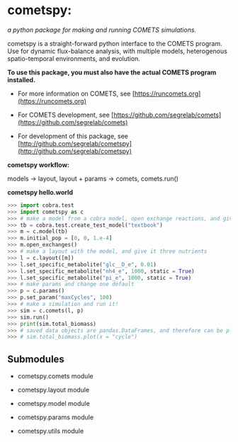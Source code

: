 # cometspy:

*a python package for making and running COMETS simulations.*

cometspy is a straight-forward python interface to the COMETS program. 
Use for dynamic flux-balance analysis, with multiple models, heterogenous 
spatio-temporal environments, and evolution.

**To use this package, you must also have the actual COMETS program installed.**


* For more information on COMETS, see [https://runcomets.org](https://runcomets.org)


* For COMETS development, see [https://github.com/segrelab/comets](https://github.com/segrelab/comets)


* For development of this package, see [http://github.com/segrelab/cometspy](http://github.com/segrelab/cometspy)

**cometspy workflow:**

models -> layout, layout + params -> comets, comets.run()

**cometspy hello.world**

```python
>>> import cobra.test
>>> import cometspy as c
>>> # make a model from a cobra model, open exchange reactions, and give a pop
>>> tb = cobra.test.create_test_model("textbook")
>>> m = c.model(tb)
>>> m.initial_pop = [0, 0, 1.e-4]
>>> m.open_exchanges()
>>> # make a layout with the model, and give it three nutrients
>>> l = c.layout([m])
>>> l.set_specific_metabolite("glc__D_e", 0.01)
>>> l.set_specific_metabolite("nh4_e", 1000, static = True)
>>> l.set_specific_metabolite("pi_e", 1000, static = True)
>>> # make params and change one default
>>> p = c.params()
>>> p.set_param("maxCycles", 100)
>>> # make a simulation and run it!
>>> sim = c.comets(l, p)
>>> sim.run()
>>> print(sim.total_biomass)
>>> # saved data objects are pandas.DataFrames, and therefore can be plotted
>>> # sim.total_biomass.plot(x = "cycle")
```

<!-- !! processed by numpydoc !! -->
## Submodules


* cometspy.comets module


* cometspy.layout module


* cometspy.model module


* cometspy.params module


* cometspy.utils module
